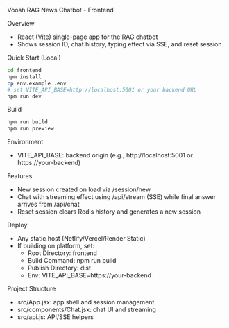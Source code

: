 Voosh RAG News Chatbot - Frontend

Overview
- React (Vite) single-page app for the RAG chatbot
- Shows session ID, chat history, typing effect via SSE, and reset session

Quick Start (Local)
```bash
cd frontend
npm install
cp env.example .env
# set VITE_API_BASE=http://localhost:5001 or your backend URL
npm run dev
```

Build
```bash
npm run build
npm run preview
```

Environment
- VITE_API_BASE: backend origin (e.g., http://localhost:5001 or https://your-backend)

Features
- New session created on load via /session/new
- Chat with streaming effect using /api/stream (SSE) while final answer arrives from /api/chat
- Reset session clears Redis history and generates a new session

Deploy
- Any static host (Netlify/Vercel/Render Static)
- If building on platform, set:
  - Root Directory: frontend
  - Build Command: npm run build
  - Publish Directory: dist
  - Env: VITE_API_BASE=https://your-backend

Project Structure
- src/App.jsx: app shell and session management
- src/components/Chat.jsx: chat UI and streaming
- src/api.js: API/SSE helpers


